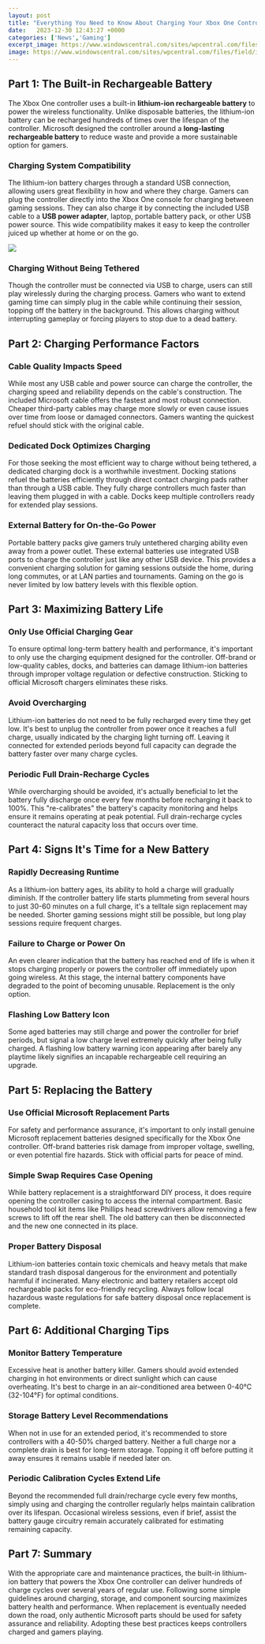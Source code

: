 ```yaml
---
layout: post
title: "Everything You Need to Know About Charging Your Xbox One Controller"
date:   2023-12-30 12:43:27 +0000
categories: ['News','Gaming']
excerpt_image: https://www.windowscentral.com/sites/wpcentral.com/files/field/image/2018/10/amazon-basics-xbox-charger-whitebg.jpg?itok=lxl5V-xm
image: https://www.windowscentral.com/sites/wpcentral.com/files/field/image/2018/10/amazon-basics-xbox-charger-whitebg.jpg?itok=lxl5V-xm
---
```


## Part 1: The Built-in Rechargeable Battery
The Xbox One controller uses a built-in **lithium-ion rechargeable battery** to power the wireless functionality. Unlike disposable batteries, the lithium-ion battery can be recharged hundreds of times over the lifespan of the controller. Microsoft designed the controller around a **long-lasting rechargeable battery** to reduce waste and provide a more sustainable option for gamers.
### Charging System Compatibility
The lithium-ion battery charges through a standard USB connection, allowing users great flexibility in how and where they charge. Gamers can plug the controller directly into the Xbox One console for charging between gaming sessions. They can also charge it by connecting the included USB cable to a **USB power adapter**, laptop, portable battery pack, or other USB power source. This wide compatibility makes it easy to keep the controller juiced up whether at home or on the go.

![](https://compass-ssl.xboxlive.com/assets/1c/47/1c47cf0d-dca2-4adf-801b-a78752815065.png?n=play-charge-kit-battery-pack-installation)
### Charging Without Being Tethered 
Though the controller must be connected via USB to charge, users can still play wirelessly during the charging process. Gamers who want to extend gaming time can simply plug in the cable while continuing their session, topping off the battery in the background. This allows charging without interrupting gameplay or forcing players to stop due to a dead battery.
## Part 2: Charging Performance Factors
### Cable Quality Impacts Speed 
While most any USB cable and power source can charge the controller, the charging speed and reliability depends on the cable's construction. The included Microsoft cable offers the fastest and most robust connection. Cheaper third-party cables may charge more slowly or even cause issues over time from loose or damaged connectors. Gamers wanting the quickest refuel should stick with the original cable.
### Dedicated Dock Optimizes Charging  
For those seeking the most efficient way to charge without being tethered, a dedicated charging dock is a worthwhile investment. Docking stations refuel the batteries efficiently through direct contact charging pads rather than through a USB cable. They fully charge controllers much faster than leaving them plugged in with a cable. Docks keep multiple controllers ready for extended play sessions.
### External Battery for On-the-Go Power
Portable battery packs give gamers truly untethered charging ability even away from a power outlet. These external batteries use integrated USB ports to charge the controller just like any other USB device. This provides a convenient charging solution for gaming sessions outside the home, during long commutes, or at LAN parties and tournaments. Gaming on the go is never limited by low battery levels with this flexible option.
## Part 3: Maximizing Battery Life
### Only Use Official Charging Gear
To ensure optimal long-term battery health and performance, it's important to only use the charging equipment designed for the controller. Off-brand or low-quality cables, docks, and batteries can damage lithium-ion batteries through improper voltage regulation or defective construction. Sticking to official Microsoft chargers eliminates these risks.
### Avoid Overcharging 
Lithium-ion batteries do not need to be fully recharged every time they get low. It's best to unplug the controller from power once it reaches a full charge, usually indicated by the charging light turning off. Leaving it connected for extended periods beyond full capacity can degrade the battery faster over many charge cycles.
### Periodic Full Drain-Recharge Cycles
While overcharging should be avoided, it's actually beneficial to let the battery fully discharge once every few months before recharging it back to 100%. This "re-calibrates" the battery's capacity monitoring and helps ensure it remains operating at peak potential. Full drain-recharge cycles counteract the natural capacity loss that occurs over time.
## Part 4: Signs It's Time for a New Battery  
### Rapidly Decreasing Runtime
As a lithium-ion battery ages, its ability to hold a charge will gradually diminish. If the controller battery life starts plummeting from several hours to just 30-60 minutes on a full charge, it's a telltale sign replacement may be needed. Shorter gaming sessions might still be possible, but long play sessions require frequent charges.
### Failure to Charge or Power On
An even clearer indication that the battery has reached end of life is when it stops charging properly or powers the controller off immediately upon going wireless. At this stage, the internal battery components have degraded to the point of becoming unusable. Replacement is the only option.
### Flashing Low Battery Icon
Some aged batteries may still charge and power the controller for brief periods, but signal a low charge level extremely quickly after being fully charged. A flashing low battery warning icon appearing after barely any playtime likely signifies an incapable rechargeable cell requiring an upgrade.
## Part 5: Replacing the Battery
### Use Official Microsoft Replacement Parts 
For safety and performance assurance, it's important to only install genuine Microsoft replacement batteries designed specifically for the Xbox One controller. Off-brand batteries risk damage from improper voltage, swelling, or even potential fire hazards. Stick with official parts for peace of mind. 
### Simple Swap Requires Case Opening
While battery replacement is a straightforward DIY process, it does require opening the controller casing to access the internal compartment. Basic household tool kit items like Phillips head screwdrivers allow removing a few screws to lift off the rear shell. The old battery can then be disconnected and the new one connected in its place.
### Proper Battery Disposal
Lithium-ion batteries contain toxic chemicals and heavy metals that make standard trash disposal dangerous for the environment and potentially harmful if incinerated. Many electronic and battery retailers accept old rechargeable packs for eco-friendly recycling. Always follow local hazardous waste regulations for safe battery disposal once replacement is complete.
## Part 6: Additional Charging Tips
### Monitor Battery Temperature 
Excessive heat is another battery killer. Gamers should avoid extended charging in hot environments or direct sunlight which can cause overheating. It's best to charge in an air-conditioned area between 0-40°C (32-104°F) for optimal conditions. 
### Storage Battery Level Recommendations
When not in use for an extended period, it's recommended to store controllers with a 40-50% charged battery. Neither a full charge nor a complete drain is best for long-term storage. Topping it off before putting it away ensures it remains usable if needed later on.
### Periodic Calibration Cycles Extend Life
Beyond the recommended full drain/recharge cycle every few months, simply using and charging the controller regularly helps maintain calibration over its lifespan. Occasional wireless sessions, even if brief, assist the battery gauge circuitry remain accurately calibrated for estimating remaining capacity.
## Part 7: Summary
With the appropriate care and maintenance practices, the built-in lithium-ion battery that powers the Xbox One controller can deliver hundreds of charge cycles over several years of regular use. Following some simple guidelines around charging, storage, and component sourcing maximizes battery health and performance. When replacement is eventually needed down the road, only authentic Microsoft parts should be used for safety assurance and reliability. Adopting these best practices keeps controllers charged and gamers playing.